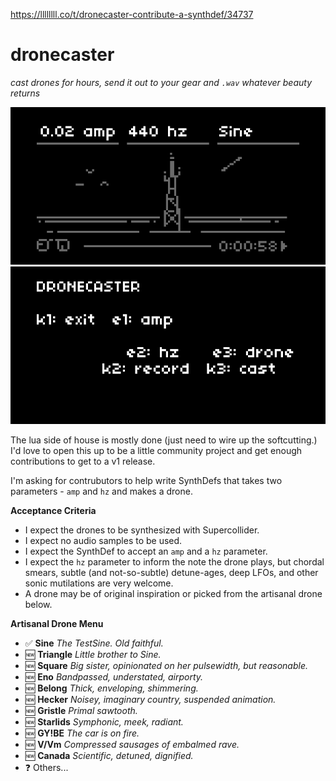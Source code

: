 https://llllllll.co/t/dronecaster-contribute-a-synthdef/34737

# dronecaster

_cast drones for hours, send it out to your gear and `.wav` whatever beauty returns_

![dronecaster](img/dronecaster.png) ![instructions](img/instructions.png)

The lua side of house is mostly done (just need to wire up the softcutting.) I'd love to open this up to be a little community project and get enough contributions to get to a v1 release. 

I'm asking for contrubutors to help write SynthDefs that takes two parameters - `amp` and `hz` and makes a drone.

**Acceptance Criteria**
- I expect the drones to be synthesized with Supercollider.
- I expect no audio samples to be used.
- I expect the SynthDef to accept an `amp` and a `hz` parameter.
- I expect the `hz` parameter to inform the note the drone plays, but chordal smears, subtle (and not-so-subtle) detune-ages, deep LFOs, and other sonic mutilations are very welcome.
- A drone may be of original inspiration or picked from the artisanal drone below.

**Artisanal Drone Menu**
- :white_check_mark: **Sine** _The TestSine. Old faithful._
- :new: **Triangle** _Little brother to Sine._
- :new: **Square** _Big sister, opinionated on her pulsewidth, but reasonable._
- :new: **Eno** _Bandpassed, understated, airporty._
- :new: **Belong** _Thick, enveloping, shimmering._
- :new: **Hecker** _Noisey, imaginary country, suspended animation._
- :new: **Gristle** _Primal sawtooth._
- :new: **Starlids** _Symphonic, meek, radiant._
- :new: **GY!BE** _The car is on fire._
- :new: **V/Vm** _Compressed sausages of embalmed rave._
- :new: **Canada** _Scientific, detuned, dignified._
- :question: Others... 
